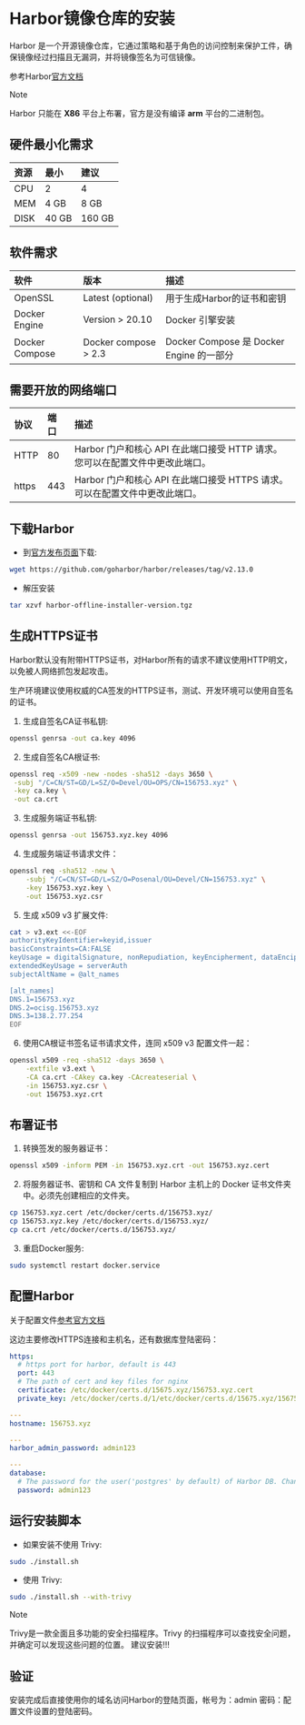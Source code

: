 # Harbor镜像仓库的安装

Harbor 是一个开源镜像仓库，它通过策略和基于角色的访问控制来保护工件，确保镜像经过扫描且无漏洞，并将镜像签名为可信镜像。

参考Harbor[官方文档](https://goharbor.io/docs/2.13.0/install-config/)

> [!NOTE]
> Harbor 只能在 **X86** 平台上布署，官方是没有编译 **arm** 平台的二进制包。

## 硬件最小化需求

|资源|最小|建议|
|:----|:---|:----|
|CPU|2   |4   |
|MEM|4 GB|8 GB|
|DISK|40 GB|160 GB|

## 软件需求

|软件|版本|描述|
|:----|:---|:----|
|OpenSSL|Latest (optional)|用于生成Harbor的证书和密钥|
|Docker Engine|Version > 20.10|Docker 引擎安装|
|Docker Compose|Docker compose > 2.3|Docker Compose 是 Docker Engine 的一部分|

## 需要开放的网络端口

|协议|端口|描述|
|:----|:---|:----|
|HTTP |80  |Harbor 门户和核心 API 在此端口接受 HTTP 请求。您可以在配置文件中更改此端口。|
|https|443|Harbor 门户和核心 API 在此端口接受 HTTPS 请求。可以在配置文件中更改此端口。|

## 下载Harbor

- 到[官方发布页面](https://github.com/goharbor/harbor/releases/tag/v2.13.0)下载:

```bash
wget https://github.com/goharbor/harbor/releases/tag/v2.13.0
```

- 解压安装

```bash
tar xzvf harbor-offline-installer-version.tgz
```

## 生成HTTPS证书

Harbor默认没有附带HTTPS证书，对Harbor所有的请求不建议使用HTTP明文，以免被人网络抓包发起攻击。

生产环境建议使用权威的CA签发的HTTPS证书，测试、开发环境可以使用自签名的证书。

1. 生成自签名CA证书私钥:

```bash
openssl genrsa -out ca.key 4096
```

2. 生成自签名CA根证书:

```bash
openssl req -x509 -new -nodes -sha512 -days 3650 \
 -subj "/C=CN/ST=GD/L=SZ/O=Devel/OU=OPS/CN=156753.xyz" \
 -key ca.key \
 -out ca.crt
```

3. 生成服务端证书私钥:

```bash
openssl genrsa -out 156753.xyz.key 4096
```

4. 生成服务端证书请求文件：

```bash
openssl req -sha512 -new \
    -subj "/C=CN/ST=GD/L=SZ/O=Posenal/OU=Devel/CN=156753.xyz" \
    -key 156753.xyz.key \
    -out 156753.xyz.csr
```

5. 生成 x509 v3 扩展文件:

```bash
cat > v3.ext <<-EOF
authorityKeyIdentifier=keyid,issuer
basicConstraints=CA:FALSE
keyUsage = digitalSignature, nonRepudiation, keyEncipherment, dataEncipherment
extendedKeyUsage = serverAuth
subjectAltName = @alt_names

[alt_names]
DNS.1=156753.xyz
DNS.2=ocisg.156753.xyz
DNS.3=138.2.77.254
EOF
```

6. 使用CA根证书签名证书请求文件，连同 x509 v3 配置文件一起：

```bash
openssl x509 -req -sha512 -days 3650 \
    -extfile v3.ext \
    -CA ca.crt -CAkey ca.key -CAcreateserial \
    -in 156753.xyz.csr \
    -out 156753.xyz.crt
```

## 布署证书

1. 转换签发的服务器证书：

```bash
openssl x509 -inform PEM -in 156753.xyz.crt -out 156753.xyz.cert
```

2. 将服务器证书、密钥和 CA 文件复制到 Harbor 主机上的 Docker 证书文件夹中。必须先创建相应的文件夹。

```bash
cp 156753.xyz.cert /etc/docker/certs.d/156753.xyz/
cp 156753.xyz.key /etc/docker/certs.d/156753.xyz/
cp ca.crt /etc/docker/certs.d/156753.xyz/
```

3. 重启Docker服务:

```bash
sudo systemctl restart docker.service
```

## 配置Harbor

关于配置文件[参考官方文档](https://goharbor.io/docs/2.13.0/install-config/configure-yml-file/)

这边主要修改HTTPS连接和主机名，还有数据库登陆密码：

```yml
https:
  # https port for harbor, default is 443
  port: 443
  # The path of cert and key files for nginx
  certificate: /etc/docker/certs.d/15675.xyz/156753.xyz.cert
  private_key: /etc/docker/certs.d/1/etc/docker/certs.d/15675.xyz/156753.xyz.keyy

---
hostname: 156753.xyz

---
harbor_admin_password: admin123

---
database:
  # The password for the user('postgres' by default) of Harbor DB. Change this before any production use.
  password: admin123
```

## 运行安装脚本

- 如果安装不使用 Trivy:

```bash
sudo ./install.sh
```

- 使用 Trivy:

```bash
sudo ./install.sh --with-trivy
```

> [!NOTE]
> Trivy是一款全面且多功能的安全扫描程序。Trivy 的扫描程序可以查找安全问题，并确定可以发现这些问题的位置。
> 建议安装!!!

## 验证

安装完成后直接使用你的域名访问Harbor的登陆页面，帐号为：admin   密码：配置文件设置的登陆密码。